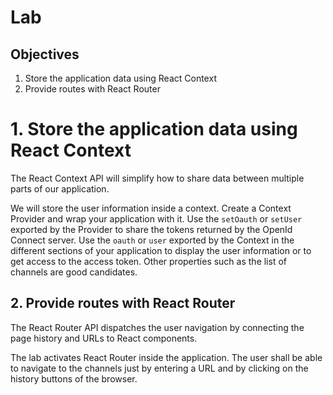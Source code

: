 
# Lab

## Objectives

1. Store the application data using React Context
2. Provide routes with React Router

# 1. Store the application data using React Context

The React Context API will simplify how to share data between multiple parts of our application.

We will store the user information inside a context. Create a Context Provider and wrap your application with it. Use the `setOauth` or `setUser` exported by the Provider to share the tokens returned by the OpenId Connect server. Use the `oauth` or `user` exported by the Context in the different sections of your application to display the user information or to get access to the access token. Other properties such as the list of channels are good candidates.

## 2. Provide routes with React Router

The React Router API dispatches the user navigation by connecting the page history and URLs to React components.

The lab activates React Router inside the application. The user shall be able to navigate to the channels just by entering a URL and by clicking on the history buttons of the browser.
